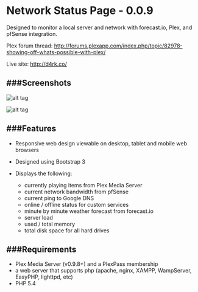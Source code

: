 Network Status Page - 0.0.9
===================

Designed to monitor a local server and network with forecast.io, Plex, and pfSense integration.

Plex forum thread: http://forums.plexapp.com/index.php/topic/82978-showing-off-whats-possible-with-plex/

Live site: http://d4rk.co/

###Screenshots
---------------
![alt tag](https://dl.dropboxusercontent.com/u/493625/Do%20Not%20Delete/d4rk.co.png)

![alt tag](https://dl.dropboxusercontent.com/u/493625/Do%20Not%20Delete/d4rk.co%20-%20Now%20Playing.png)

###Features
---------------
* Responsive web design viewable on desktop, tablet and mobile web browsers 

* Designed using Bootstrap 3

* Displays the following:
	* currently playing items from Plex Media Server
	* current network bandwidth from pfSense
	* current ping to Google DNS
	* online / offline status for custom services
	* minute by minute weather forecast from forecast.io
	* server load
	* used / total memory
	* total disk space for all hard drives


###Requirements
---------------
* Plex Media Server (v0.9.8+) and a PlexPass membership
* a web server that supports php (apache, nginx, XAMPP, WampServer, EasyPHP, lighttpd, etc)
* PHP 5.4